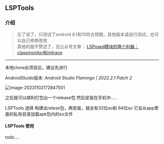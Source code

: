 ## LSPTools

### 介绍
> 忘了说了，只测试了android 8.1和10符合预期，其他版本请自行测试，也可以自己修修改改 <br>
其他的就不赘述了，见公众号文章：
[LSPosed模块的两个利器：classmonitor和jnitrace](https://mp.weixin.qq.com/s/r8lXmZfq7AI8diX3UkNZRQ)

----

本地clone此项目后，建议先进行

AndroidStuido版本: *Android Studio Flamingo | 2022.2.1 Patch 2*

![image-20231102172847501](C:\Users\WHui\AppData\Roaming\Typora\typora-user-images\image-20231102172847501.png)

之后就可以顺利打包出一个release包 然后安装在手机中.....

LSPTools 选择 构建出relese包，再安装，就会有32位so和 64位so
它会从app里面的私有目录加载apk包内的so文件

#### LSPTools 使用

todo....
